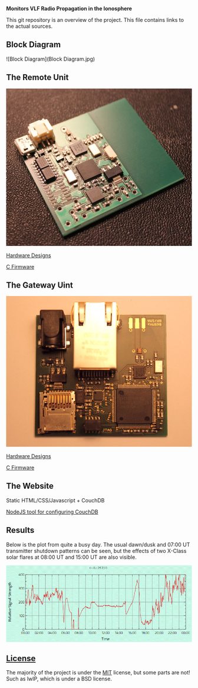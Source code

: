 **Monitors VLF Radio Propagation in the Ionosphere**

This git repository is an overview of the project. This file contains
links to the actual sources.

## Block Diagram

![Block Diagram](Block Diagram.jpg)

## The Remote Unit

![Remote Unit](Remote-Hardware.JPG)

[Hardware Designs](https://github.com/richardeoin/vlf-remote-hardware)

[C Firmware](https://github.com/richardeoin/vlf-remote-firmware)

## The Gateway Uint

![Gateway Unit](Gateway-Hardware.JPG)

[Hardware Designs](https://github.com/richardeoin/vlf-gateway-hardware)

[C Firmware](https://github.com/richardeoin/vlf-gateway-firmware)

## The Website

Static HTML/CSS/Javascript + CouchDB

[NodeJS tool for configuring CouchDB](https://github.com/richardeoin/vlf-make-couchdb)

## Results

Below is the plot from quite a busy day. The usual dawn/dusk and 07:00
UT transmitter shutdown patterns can be seen, but the effects of two
X-Class solar flares at 08:00 UT and 15:00 UT are also visible.

![Plot from 25th October 2013](SID25Oct13.gif)

## [License](LICENSE.md)

The majority of the project is under the
[MIT](http://opensource.org/licenses/MIT) license, but some parts are
not! Such as lwIP, which is under a BSD license.
